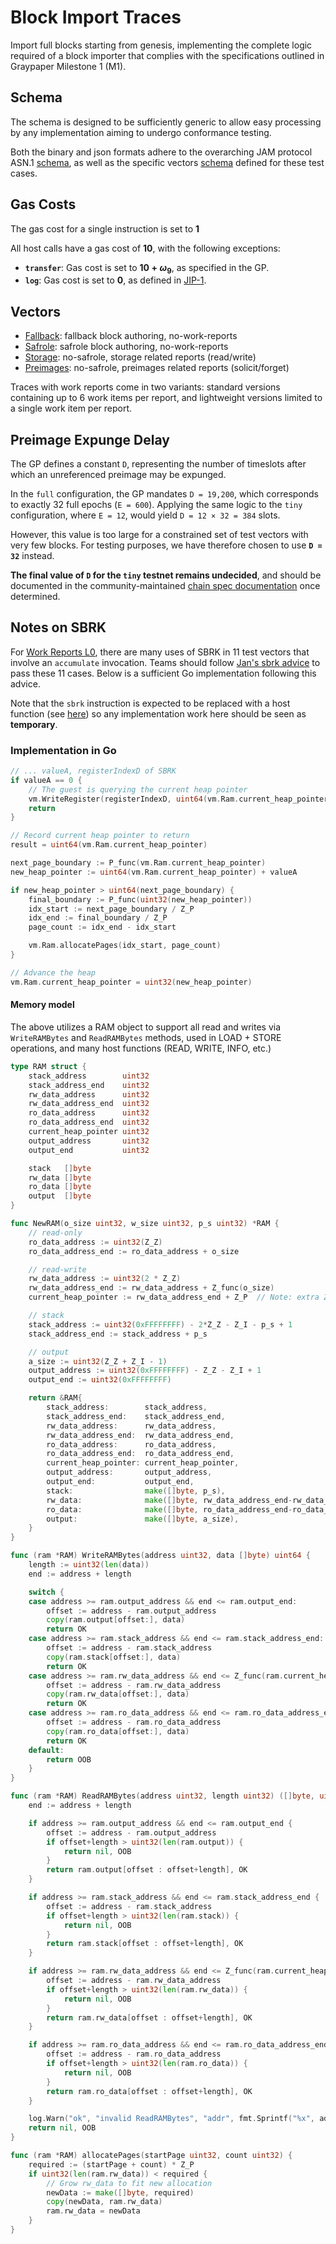 # Block Import Traces

Import full blocks starting from genesis, implementing the complete logic
required of a block importer that complies with the specifications outlined
in Graypaper Milestone 1 (M1).

## Schema

The schema is designed to be sufficiently generic to allow easy processing by
any implementation aiming to undergo conformance testing.

Both the binary and json formats adhere to the overarching JAM protocol ASN.1
[schema](../jam-types-asn/jam-types.asn), as well as the specific vectors
[schema](./schema.asn) defined for these test cases.

## Gas Costs

The gas cost for a single instruction is set to **$1$**

All host calls have a gas cost of **$10$**, with the following exceptions:
- **`transfer`**: Gas cost is set to **$10 + \omega_9$**, as specified in the GP.
- **`log`**: Gas cost is set to **0**, as defined in [JIP-1](https://hackmd.io/@polkadot/jip1).

## Vectors

- [Fallback](./fallback): fallback block authoring, no-work-reports
- [Safrole](./safrole): safrole block authoring, no-work-reports
- [Storage](./storage): no-safrole, storage related reports (read/write)
- [Preimages](./preimages): no-safrole, preimages related reports (solicit/forget)

Traces with work reports come in two variants: standard versions containing up
to 6 work items per report, and lightweight versions limited to a single work
item per report.

## Preimage Expunge Delay

The GP defines a constant `D`, representing the number of timeslots after which
an unreferenced preimage may be expunged.

In the `full` configuration, the GP mandates `D = 19,200`, which corresponds to
exactly 32 full epochs (`E = 600`). Applying the same logic to the `tiny`
configuration, where `E = 12`, would yield `D = 12 × 32 = 384` slots.

However, this value is too large for a constrained set of test vectors with very
few blocks. For testing purposes, we have therefore chosen to use **`D = 32`**
instead.

**The final value of `D` for the `tiny` testnet remains undecided**,
and should be documented in the community-maintained
[chain spec documentation](https://docs.jamcha.in/basics/chain-spec/tiny) once determined.

## Notes on SBRK 

For [Work Reports L0](./reports-l0), there are many uses of SBRK in 11 test
vectors that involve an `accumulate` invocation.
Teams should follow [Jan's sbrk advice](https://paritytech.github.io/matrix-archiver/archive/_21ddsEwXlCWnreEGuqXZ_3Apolkadot.io/index.html#$_RkIlMDNZrROw_6WDXpbllO2VSbjY1FNTIfDjVZhhdw)
to pass these 11 cases. Below is a sufficient Go implementation following this advice.

Note that the `sbrk` instruction is expected to be replaced with a host function
(see [here](https://paritytech.github.io/matrix-archiver/archive/_21ddsEwXlCWnreEGuqXZ_3Apolkadot.io/index.html#$JU2fAJu00hr9dA0Yta2nmFhErxNHT5f_hXn2PZyckjg))
so any implementation work here should be seen as **temporary**.

### Implementation in Go

```go
// ... valueA, registerIndexD of SBRK 
if valueA == 0 {
    // The guest is querying the current heap pointer
    vm.WriteRegister(registerIndexD, uint64(vm.Ram.current_heap_pointer))
    return
}

// Record current heap pointer to return
result = uint64(vm.Ram.current_heap_pointer)

next_page_boundary := P_func(vm.Ram.current_heap_pointer)
new_heap_pointer := uint64(vm.Ram.current_heap_pointer) + valueA

if new_heap_pointer > uint64(next_page_boundary) {
    final_boundary := P_func(uint32(new_heap_pointer))
    idx_start := next_page_boundary / Z_P
    idx_end := final_boundary / Z_P
    page_count := idx_end - idx_start

    vm.Ram.allocatePages(idx_start, page_count)
}

// Advance the heap
vm.Ram.current_heap_pointer = uint32(new_heap_pointer)
```

#### Memory model 

The above utilizes a RAM object to support all read and writes via
`WriteRAMBytes` and `ReadRAMBytes` methods, used in LOAD + STORE operations, and
many host functions (READ, WRITE, INFO, etc.)

```go
type RAM struct {
    stack_address        uint32
    stack_address_end    uint32
    rw_data_address      uint32
    rw_data_address_end  uint32
    ro_data_address      uint32
    ro_data_address_end  uint32
    current_heap_pointer uint32
    output_address       uint32
    output_end           uint32

    stack   []byte
    rw_data []byte
    ro_data []byte
    output  []byte
}

func NewRAM(o_size uint32, w_size uint32, p_s uint32) *RAM {
    // read-only
    ro_data_address := uint32(Z_Z)
    ro_data_address_end := ro_data_address + o_size

    // read-write
    rw_data_address := uint32(2 * Z_Z)
    rw_data_address_end := rw_data_address + Z_func(o_size)
    current_heap_pointer := rw_data_address_end + Z_P  // Note: extra Z_P is debatable

    // stack
    stack_address := uint32(0xFFFFFFFF) - 2*Z_Z - Z_I - p_s + 1
    stack_address_end := stack_address + p_s

    // output
    a_size := uint32(Z_Z + Z_I - 1)
    output_address := uint32(0xFFFFFFFF) - Z_Z - Z_I + 1
    output_end := uint32(0xFFFFFFFF)

    return &RAM{
        stack_address:        stack_address,
        stack_address_end:    stack_address_end,
        rw_data_address:      rw_data_address,
        rw_data_address_end:  rw_data_address_end,
        ro_data_address:      ro_data_address,
        ro_data_address_end:  ro_data_address_end,
        current_heap_pointer: current_heap_pointer,
        output_address:       output_address,
        output_end:           output_end,
        stack:                make([]byte, p_s),
        rw_data:              make([]byte, rw_data_address_end-rw_data_address),
        ro_data:              make([]byte, ro_data_address_end-ro_data_address),
        output:               make([]byte, a_size),
    }
}

func (ram *RAM) WriteRAMBytes(address uint32, data []byte) uint64 {
    length := uint32(len(data))
    end := address + length

    switch {
    case address >= ram.output_address && end <= ram.output_end:
        offset := address - ram.output_address
        copy(ram.output[offset:], data)
        return OK
    case address >= ram.stack_address && end <= ram.stack_address_end:
        offset := address - ram.stack_address
        copy(ram.stack[offset:], data)
        return OK
    case address >= ram.rw_data_address && end <= Z_func(ram.current_heap_pointer):
        offset := address - ram.rw_data_address
        copy(ram.rw_data[offset:], data)
        return OK
    case address >= ram.ro_data_address && end <= ram.ro_data_address_end:
        offset := address - ram.ro_data_address
        copy(ram.ro_data[offset:], data)
        return OK
    default:
        return OOB
    }
}

func (ram *RAM) ReadRAMBytes(address uint32, length uint32) ([]byte, uint64) {
    end := address + length

    if address >= ram.output_address && end <= ram.output_end {
        offset := address - ram.output_address
        if offset+length > uint32(len(ram.output)) {
            return nil, OOB
        }
        return ram.output[offset : offset+length], OK
    }

    if address >= ram.stack_address && end <= ram.stack_address_end {
        offset := address - ram.stack_address
        if offset+length > uint32(len(ram.stack)) {
            return nil, OOB
        }
        return ram.stack[offset : offset+length], OK
    }

    if address >= ram.rw_data_address && end <= Z_func(ram.current_heap_pointer) {
        offset := address - ram.rw_data_address
        if offset+length > uint32(len(ram.rw_data)) {
            return nil, OOB
        }
        return ram.rw_data[offset : offset+length], OK
    }

    if address >= ram.ro_data_address && end <= ram.ro_data_address_end {
        offset := address - ram.ro_data_address
        if offset+length > uint32(len(ram.ro_data)) {
            return nil, OOB
        }
        return ram.ro_data[offset : offset+length], OK
    }

    log.Warn("ok", "invalid ReadRAMBytes", "addr", fmt.Sprintf("%x", address), "l", length)
    return nil, OOB
}

func (ram *RAM) allocatePages(startPage uint32, count uint32) {
    required := (startPage + count) * Z_P
    if uint32(len(ram.rw_data)) < required {
        // Grow rw_data to fit new allocation
        newData := make([]byte, required)
        copy(newData, ram.rw_data)
        ram.rw_data = newData
    }
}
```
